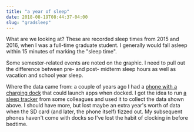 ```yaml
---
title: "a year of sleep"
date: 2018-08-19T08:44:37-04:00
slug: "gradsleep"
---
```


<script src="https://cdn.jsdelivr.net/npm/vega@4.2.0/build/vega.min.js"></script>
<script src="https://cdn.jsdelivr.net/npm/vega-embed@3.20.0/build/vega-embed.min.js"></script>
  <!-- Container for the visualization -->
  <div id="vis"></div>
<script>
var vlSpec = {
    "$schema": "https://vega.github.io/schema/vega/v4.json",
    "description": "sleep status",
    "width": 800,
    "height":600,
    "autosize": {
	"type": "fit",
	"resize": true,
    },
    "data": [{ 
	"url": "sleep.csv",
	"name": "sleep",
	"format": {
	    "type": "csv",
	    "parse": {
		"date":'utc:"%m/%d/%y"',
		"sleep":'utc:"%H:%M"',
		"wake":'utc:"%H:%M"',
		"hours":'number'
	    }
	},
	"transform": [
	    {"type":"formula",
	     "expr": 'utchours(datum.sleep)'+
	     '+ (utcminutes(datum.sleep) / 60)',
	     "as": "sleeph"},
	    {"type":"formula",
	     "expr": 'if(datum.sleeph < 12,'+
	     'datum.sleeph + 24, datum.sleeph)',
	     "as": "sleep1"},
	    {"type":"formula",
	     "expr":'datum.hours + datum.sleep1',
	     "as":"wake1"},
	],
    }],
    "scales": [
	{
	    "name":"xscale",
	    "type":"time",
	    "domain":{"data":"sleep", "field": "date"},
	    "range": "width",
	    "padding": 0.05,
	    "nice": "day"
	},
	{
	    "name":"yscale",
	    "type":"linear",
	    "domain":{"data": "sleep", "fields":["sleep1","wake1"]},
	    "nice": true,
	    "range":"height",
	    "zero": false
	},
    ],
    "axes": [
	{ "orient": "bottom", "scale":"xscale"},
	{ "orient":"left","scale":"yscale",
	  "encode": {
	      "labels":{
		  "update":{"text":{"signal":"datum.value % 24"}}
	      }
	  }
	}
    ],
    "signals": [
    	{
	    "name": "tooltip",
	    "value":{},
	    "on":[
		{"events": "rect:mouseover", "update": "datum"},
		{"events": "rect:mouseout", "update":"{}"}
	    ]
	}
    ],
    "marks": [

	{
	    "type":"rect",
	    "from": {"data":"sleep"},
	    "encode": {
		"enter":{
		    "x": {"scale":"xscale","signal": "utc(2015,4,30)"},
		    "x2": {"scale":"xscale","signal": "utc(2015,6,31)"},
		    "y":{"scale":"yscale", "signal": "min(datum.sleep1)"},
		    "y2":{"scale":"yscale","signal": "max(datum.wake1)"},
		    "fill": {"value": "coral"},
		    "tooltip":{
			"signal": "{'event': 'summer assistantship abroad'}"
		    }
		}
	    }
	},
	{
	    "type":"rect",
	    "from": {"data":"sleep"},
	    "encode": {
		"enter":{
		    "x": {"scale":"xscale","signal": "utc(2015,4,4)"},
		    "x2": {"scale":"xscale","signal": "utc(2015,4,12)"},
		    "y":{"scale":"yscale", "signal": "min(datum.sleep1)"},
		    "y2":{"scale":"yscale","signal": "max(datum.wake1)"},
		    "fill": {"value": "tomato"},
		    "tooltip":{
			"signal": "{'event': 'finals week'}"
		    }
		}
	    }
	},
	{
	    "type":"rect",
	    "from": {"data":"sleep"},
	    "encode": {
		"enter":{
		    "x": {"scale":"xscale","signal": "utc(2015,11,11)"},
		    "x2": {"scale":"xscale","signal": "utc(2015,11,19)"},
		    "y":{"scale":"yscale", "signal": "min(datum.sleep1)"},
		    "y2":{"scale":"yscale","signal": "max(datum.wake1)"},
		    "fill": {"value": "tomato"},
		    "tooltip":{
			"signal": "{'event': 'finals week'}"
		    }
		}
	    }
	},
	{
	    "type":"rect",
	    "from": {"data":"sleep"},
	    "encode": {
		"enter":{
		    "x": {"scale":"xscale","signal": "utc(2015,11,28)"},
		    "x2": {"scale":"xscale","signal": "utc(2016,0,26)"},
		    "y":{"scale":"yscale", "signal": "min(datum.sleep1)"},
		    "y2":{"scale":"yscale","signal": "max(datum.wake1)"},
		    "fill": {"value": "aquamarine"},
		    "tooltip":{
			"signal": "{'event': 'winter break'}"
		    }
		}
	    }
	},
	{
	    "type":"rect",
	    "from": {"data":"sleep"},
	    "encode": {
		"enter":{
		    "x": {"scale":"xscale","field": "date"},
		    "width":{"value": 2},
		    "y":{"scale":"yscale", "field": "sleep1"},
		    "y2":{"scale":"yscale","field": "wake1"},
		    "tooltip":{
			"signal": "{" +
			    "'sleep': format(utchours(datum.sleep), '02d')"+
			    "+ ':' + format(utcminutes(datum.sleep), '02d'),"+
			    "'wake': format(utchours(datum.wake), '02d')"+
			    "+ ':' + format(utcminutes(datum.wake), '02d')}"
		    }
		}
	    }
	},
    ]
};

// Embed the visualization in the container with id `vis`
vegaEmbed("#vis", vlSpec,
          {"actions": false, "hover": false});
</script>

What are we looking at? These are recorded sleep times from 2015 and
2016, when I was a full-time graduate student. I generally would fall
asleep within 15 minutes of marking the "sleep time".

Some semester-related events are noted on the graphic. I need to pull
out the difference between pre- and post- midterm sleep hours as well as
vacation and school year sleep.

Where the data came from: a couple of years ago I had a [phone with a
charging dock](https://en.wikipedia.org/wiki/Sony_Xperia_Z1_Compact)
that could launch apps when docked. I got the idea to run [a sleep
tracker](http://mysleepbot.com/) from some colleagues and used it to
collect the data shown above. I should have more, but lost maybe an
extra year's worth of data when the SD card (and later, the phone
itself) fizzed out.  My subsequent phones haven't come with docks so
I've lost the habit of clocking in before bedtime.
